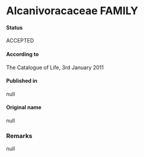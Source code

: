 # Alcanivoracaceae FAMILY

#### Status
ACCEPTED

#### According to
The Catalogue of Life, 3rd January 2011

#### Published in
null

#### Original name
null

### Remarks
null